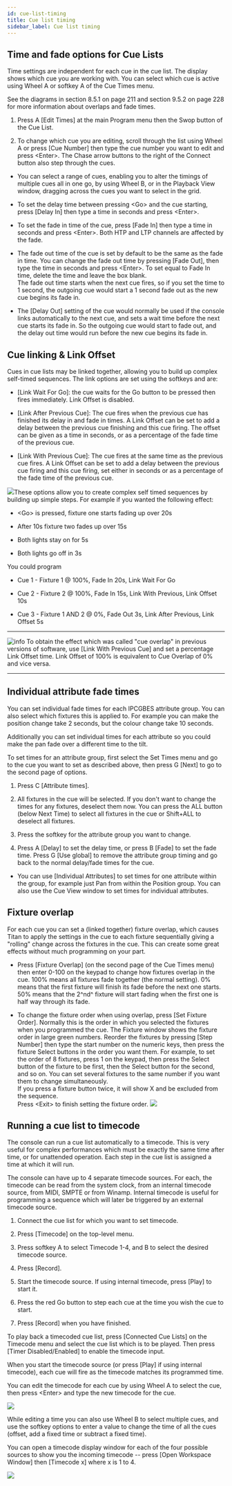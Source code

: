 ```yaml
---
id: cue-list-timing 
title: Cue list timing
sidebar_label: Cue list timing
---
```


Time and fade options for Cue Lists
-----------------------------------

Time settings are independent for each cue in the cue list. The display
shows which cue you are working with. You can select which cue is active
using Wheel A or softkey A of the Cue Times menu.

See the diagrams in section 8.5.1 on page 211 and section 9.5.2 on page
228 for more information about overlaps and fade times.

1. Press A \[Edit Times\] at the main Program menu then the Swop button
of the Cue List.

2. To change which cue you are editing, scroll through the list using
Wheel A or press \[Cue Number\] then type the cue number you want to
edit and press \<Enter\>. The Chase arrow buttons to the right of the
Connect button also step through the cues.

-   You can select a range of cues, enabling you to alter the timings of
    multiple cues all in one go, by using Wheel B, or in the Playback
    View window, dragging across the cues you want to select in the
    grid.

-   To set the delay time between pressing \<Go\> and the cue starting,
    press \[Delay In\] then type a time in seconds and press \<Enter\>.

-   To set the fade in time of the cue, press \[Fade In\] then type a
    time in seconds and press \<Enter\>. Both HTP and LTP channels are
    affected by the fade.

-   The fade out time of the cue is set by default to be the same as the
    fade in time. You can change the fade out time by pressing \[Fade
    Out\], then type the time in seconds and press \<Enter\>. To set
    equal to Fade In time, delete the time and leave the box blank.\
    The fade out time starts when the next cue fires, so if you set the
    time to 1 second, the outgoing cue would start a 1 second fade out
    as the new cue begins its fade in.

-   The \[Delay Out\] setting of the cue would normally be used if the
    console links automatically to the next cue, and sets a wait time
    before the next cue starts its fade in. So the outgoing cue would
    start to fade out, and the delay out time would run before the new
    cue begins its fade in.

Cue linking & Link Offset
-------------------------

Cues in cue lists may be linked together, allowing you to build up
complex self-timed sequences. The link options are set using the
softkeys and are:

-   \[Link Wait For Go\]: the cue waits for the Go button to be pressed
    then fires immediately. Link Offset is disabled.

-   \[Link After Previous Cue\]: The cue fires when the previous cue has
    finished its delay in and fade in times. A Link Offset can be set to
    add a delay between the previous cue finishing and this cue firing.
    The offset can be given as a time in seconds, or as a percentage of
    the fade time of the previous cue.

-   \[Link With Previous Cue\]: The cue fires at the same time as the
    previous cue fires. A Link Offset can be set to add a delay between
    the previous cue firing and this cue firing, set either in seconds
    or as a percentage of the fade time of the previous cue.

![](/docs/images/image262.png)These options allow you to create complex
self timed sequences by building up simple steps. For example if you
wanted the following effect:

-   \<Go\> is pressed, fixture one starts fading up over 20s

-   After 10s fixture two fades up over 15s

-   Both lights stay on for 5s

-   Both lights go off in 3s

You could program

-   Cue 1 - Fixture 1 @ 100%, Fade In 20s, Link Wait For Go

-   Cue 2 - Fixture 2 @ 100%, Fade In 15s, Link With Previous, Link
    Offset 10s

-   Cue 3 - Fixture 1 AND 2 @ 0%, Fade Out 3s, Link After Previous, Link
    Offset 5s

  --------------------------------------------------------------------------------------------- ------------------------------------------------------------------------------------------------------------------------------------------------------------------------------------------------------------------------------------
  ![info](/docs/images/image6.png)   To obtain the effect which was called "cue overlap" in previous versions of software, use \[Link With Previous Cue\] and set a percentage Link Offset time. Link Offset of 100% is equivalent to Cue Overlap of 0% and vice versa.
  --------------------------------------------------------------------------------------------- ------------------------------------------------------------------------------------------------------------------------------------------------------------------------------------------------------------------------------------

Individual attribute fade times
-------------------------------

You can set individual fade times for each IPCGBES attribute group. You
can also select which fixtures this is applied to. For example you can
make the position change take 2 seconds, but the colour change take 10
seconds.

Additionally you can set individual times for each attribute so you
could make the pan fade over a different time to the tilt.

To set times for an attribute group, first select the Set Times menu and
go to the cue you want to set as described above, then press G \[Next\]
to go to the second page of options.

1. Press C \[Attribute times\].

2. All fixtures in the cue will be selected. If you don't want to
change the times for any fixtures, deselect them now. You can press the
ALL button (below Next Time) to select all fixtures in the cue or
Shift+ALL to deselect all fixtures.

3. Press the softkey for the attribute group you want to change.

4. Press A \[Delay\] to set the delay time, or press B \[Fade\] to set
the fade time. Press G \[Use global\] to remove the attribute group
timing and go back to the normal delay/fade times for the cue.

-   You can use \[Individual Attributes\] to set times for one attribute
    within the group, for example just Pan from within the Position
    group. You can also use the Cue View window to set times for
    individual attributes.

Fixture overlap
---------------

For each cue you can set a (linked together) fixture overlap, which
causes Titan to apply the settings in the cue to each fixture
sequentially giving a "rolling" change across the fixtures in the cue.
This can create some great effects without much programming on your
part.

-   Press \[Fixture Overlap\] (on the second page of the Cue Times menu)
    then enter 0-100 on the keypad to change how fixtures overlap in the
    cue. 100% means all fixtures fade together (the normal setting). 0%
    means that the first fixture will finish its fade before the next
    one starts. 50% means that the 2^nd^ fixture will start fading when
    the first one is half way through its fade.

-   To change the fixture order when using overlap, press \[Set Fixture
    Order\]. Normally this is the order in which you selected the
    fixtures when you programmed the cue. The Fixture window shows the
    fixture order in large green numbers. Reorder the fixtures by
    pressing \[Step Number\] then type the start number on the numeric
    keys, then press the fixture Select buttons in the order you want
    them. For example, to set the order of 8 fixtures, press 1 on the
    keypad, then press the Select button of the fixture to be first,
    then the Select button for the second, and so on. You can set
    several fixtures to the same number if you want them to change
    simultaneously.\
    If you press a fixture button twice, it will show X and be excluded
    from the sequence.\
    Press \<Exit\> to finish setting the fixture order.
    ![](/docs/images/image241.png)

Running a cue list to timecode
------------------------------

The console can run a cue list automatically to a timecode. This is very
useful for complex performances which must be exactly the same time
after time, or for unattended operation. Each step in the cue list is
assigned a time at which it will run.

The console can have up to 4 separate timecode sources. For each, the
timecode can be read from the system clock, from an internal timecode
source, from MIDI, SMPTE or from Winamp. Internal timecode is useful for
programming a sequence which will later be triggered by an external
timecode source.

1. Connect the cue list for which you want to set timecode.

2. Press \[Timecode\] on the top-level menu.

3. Press softkey A to select Timecode 1-4, and B to select the desired
timecode source.

4. Press \[Record\].

5. Start the timecode source. If using internal timecode, press
\[Play\] to start it.

5. Press the red Go button to step each cue at the time you wish the
cue to start.

6. Press \[Record\] when you have finished.

To play back a timecoded cue list, press \[Connected Cue Lists\] on the
Timecode menu and select the cue list which is to be played. Then press
\[Timer Disabled/Enabled\] to enable the timecode input.

When you start the timecode source (or press \[Play\] if using internal
timecode), each cue will fire as the timecode matches its programmed
time.

You can edit the timecode for each cue by using Wheel A to select the
cue, then press \<Enter\> and type the new timecode for the cue.

![](/docs/images/image263.png)

While editing a time you can also use Wheel B to select multiple cues,
and use the softkey options to enter a value to change the time of all
the cues (offset, add a fixed time or subtract a fixed time).

You can open a timecode display window for each of the four possible
sources to show you the incoming timecode -- press \[Open Workspace
Window\] then \[Timecode x\] where x is 1 to 4.

![](/docs/images/image264.png)


